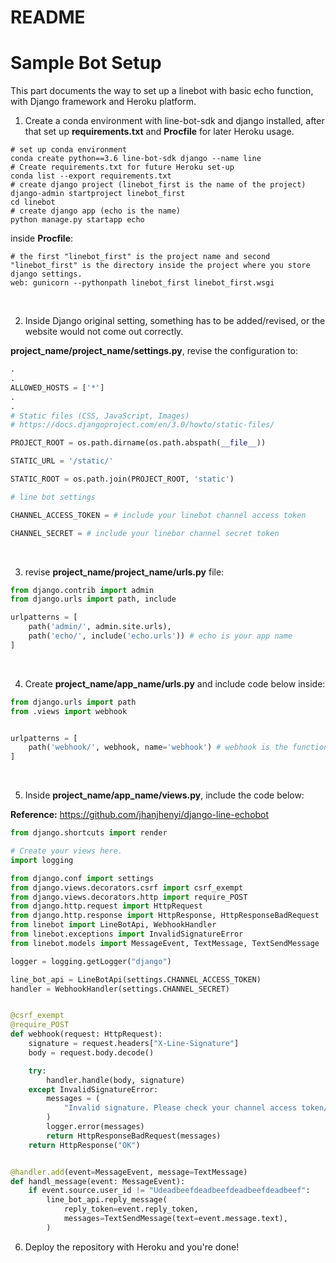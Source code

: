 # README

# Sample Bot Setup

This part documents the way to set up a linebot with basic echo function, with Django framework and Heroku platform.



1. Create a conda environment with line-bot-sdk and django installed, after that set up **requirements.txt** and **Procfile** for later Heroku usage.

```shell
# set up conda environment
conda create python==3.6 line-bot-sdk django --name line
# Create requirements.txt for future Heroku set-up
conda list --export requirements.txt
# create django project (linebot_first is the name of the project)
django-admin startproject linebot_first
cd linebot
# create django app (echo is the name)
python manage.py startapp echo
```

inside **Procfile**:

```shell
# the first "linebot_first" is the project name and second "linebot_first" is the directory inside the project where you store django settings.
web: gunicorn --pythonpath linebot_first linebot_first.wsgi
```

<br>

2. Inside Django original setting, something has to be added/revised, or the website would not come out correctly.

**project_name/project_name/settings.py**, revise the configuration to:

```python
.
.
ALLOWED_HOSTS = ['*']
.
.
# Static files (CSS, JavaScript, Images)
# https://docs.djangoproject.com/en/3.0/howto/static-files/

PROJECT_ROOT = os.path.dirname(os.path.abspath(__file__))

STATIC_URL = '/static/'

STATIC_ROOT = os.path.join(PROJECT_ROOT, 'static')

# line bot settings

CHANNEL_ACCESS_TOKEN = # include your linebot channel access token

CHANNEL_SECRET = # include your linebor channel secret token
```

<br>

3. revise **project_name/project_name/urls.py** file:

```python
from django.contrib import admin
from django.urls import path, include

urlpatterns = [
    path('admin/', admin.site.urls),
    path('echo/', include('echo.urls')) # echo is your app name
]
```

<br>

4. Create **project_name/app_name/urls.py** and include code below inside:

```python
from django.urls import path
from .views import webhook


urlpatterns = [
    path('webhook/', webhook, name='webhook') # webhook is the function name you're using
]
```

<br>

5. Inside **project_name/app_name/views.py**,  include the code below:

**Reference:** https://github.com/jhanjhenyi/django-line-echobot

```python
from django.shortcuts import render

# Create your views here.
import logging

from django.conf import settings
from django.views.decorators.csrf import csrf_exempt
from django.views.decorators.http import require_POST
from django.http.request import HttpRequest
from django.http.response import HttpResponse, HttpResponseBadRequest
from linebot import LineBotApi, WebhookHandler
from linebot.exceptions import InvalidSignatureError
from linebot.models import MessageEvent, TextMessage, TextSendMessage

logger = logging.getLogger("django")

line_bot_api = LineBotApi(settings.CHANNEL_ACCESS_TOKEN)
handler = WebhookHandler(settings.CHANNEL_SECRET)


@csrf_exempt
@require_POST
def webhook(request: HttpRequest):
    signature = request.headers["X-Line-Signature"]
    body = request.body.decode()

    try:
        handler.handle(body, signature)
    except InvalidSignatureError:
        messages = (
            "Invalid signature. Please check your channel access token/channel secret."
        )
        logger.error(messages)
        return HttpResponseBadRequest(messages)
    return HttpResponse("OK")


@handler.add(event=MessageEvent, message=TextMessage)
def handl_message(event: MessageEvent):
    if event.source.user_id != "Udeadbeefdeadbeefdeadbeefdeadbeef":
        line_bot_api.reply_message(
            reply_token=event.reply_token,
            messages=TextSendMessage(text=event.message.text),
        )
```

6. Deploy the repository with Heroku and you're done!